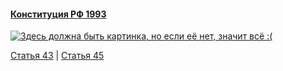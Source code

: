 #### [Конституция РФ 1993](https://lalawland.github.io/eurasia/russia/const)

[![Здесь должна быть картинка, но если её нет, значит всё :(](https://sun9-west.userapi.com/sun9-9/s/v1/ig2/lHyTg7T4Yt2CQED9lrxT6T__GCRR1gUwTEZ1tyt1jN9OFhHJeJgwNbYqS4QFoA3UPC-NIcWfSdnN652jrvw5aXFP.jpg?size=1280x720&quality=95&type=album)](https://sun9-west.userapi.com/sun9-9/s/v1/ig2/lHyTg7T4Yt2CQED9lrxT6T__GCRR1gUwTEZ1tyt1jN9OFhHJeJgwNbYqS4QFoA3UPC-NIcWfSdnN652jrvw5aXFP.jpg?size=1280x720&quality=95&type=album)

[Статья 43](https://lalawland.github.io/eurasia/russia/const/art43) | [Статья 45](https://lalawland.github.io/eurasia/russia/const/art45)
